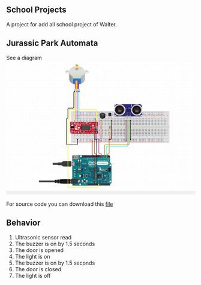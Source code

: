 ## School Projects
A project for add all school project of Walter.

## Jurassic Park Automata
See a diagram
![Diagram](jurassic-park-automata/resources/diagram.png)

For source code you can download this [file](jurassic-park-automata/jurassic-park-automata.ino)

## Behavior

1. Ultrasonic sensor read
2. The buzzer is on by 1.5 seconds
3. The door is opened
4. The light is on
5. The buzzer is on by 1.5 seconds
6. The door is closed
7. The light is off
